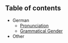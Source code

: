 
Table of contents
-

* German
    * [Pronunciation](Pronunciation.md)
    * [Grammatical Gender](Grammatical-Gender.md)
* Other














